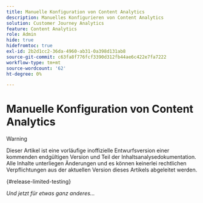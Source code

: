 ```yaml
---
title: Manuelle Konfiguration von Content Analytics
description: Manuelles Konfigurieren von Content Analytics
solution: Customer Journey Analytics
feature: Content Analytics
role: Admin
hide: true
hidefromtoc: true
exl-id: 2b2d1cc2-36da-4960-ab31-0a398d131ab8
source-git-commit: c63fa8f776fcf3390d312fb44ae6c422e7fa7222
workflow-type: tm+mt
source-wordcount: '62'
ht-degree: 0%

---
```


# Manuelle Konfiguration von Content Analytics

>[!WARNING]
>
>Dieser Artikel ist eine vorläufige inoffizielle Entwurfsversion einer kommenden endgültigen Version und Teil der Inhaltsanalysedokumentation. Alle Inhalte unterliegen Änderungen und es können keinerlei rechtlichen Verpflichtungen aus der aktuellen Version dieses Artikels abgeleitet werden.
>

{#release-limited-testing}

*Und jetzt für etwas ganz anderes…*
